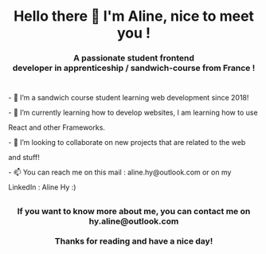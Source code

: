 <h1 align="center">Hello there 👋 I'm Aline, nice to meet you !</h1>
<h3 align="center" style="margin-bottom: 35px;">A passionate student frontend <br>developer in apprenticeship / sandwich-course from France !</h3>

<p style="line-height: 30px;">
    - 👀 I’m a sandwich course student learning web development since 2018!
    <br>
    - 🌱 I’m currently learning how to develop websites, I am learning how to use React and other Frameworks.
    <br>
    - 💞️ I’m looking to collaborate on new projects that are related to the web and stuff!
    <br>
    - 📫 You can reach me on this mail : aline.hy@outlook.com or on my LinkedIn : Aline Hy :)
    <br>
</p>
<h3 align="center">
    If you want to know more about me, you can contact me on hy.aline@outlook.com
    <br>
    <br>
    Thanks for reading and have a nice day!
</h3>
